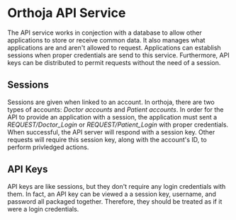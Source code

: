 # Orthoja API Service
The API service works in conjection with a database to allow other applications to store or receive common data. It also manages what applications are and aren't allowed to request. Applications can establish sessions when proper credentials are send to this service. Furthermore, API keys can be distributed to permit requests without the need of a session.

## Sessions
Sessions are given when linked to an account. In orthoja, there are two types of accounts: _Doctor accounts_ and _Patient accounts_. In order for the API to provide an application with a session, the application must sent a *REQUEST/Doctor_Login* or *REQUEST/Patient_Login* with proper credentials. When successful, the API server will respond with a session key. Other requests will require this session key, along with the account's ID, to perform privledged actions.

## API Keys
API keys are like sessions, but they don't require any login credentials with them. In fact, an API key can be viewed a a session key, username, and password all packaged together. Therefore, they should be treated as if it were a login credentials.